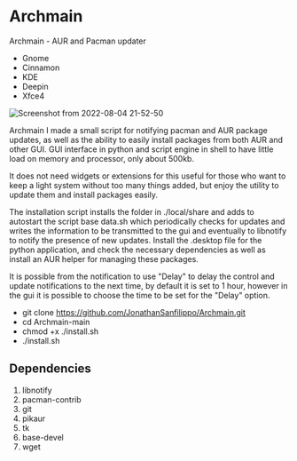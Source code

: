 # Archmain
Archmain - AUR and Pacman updater 
- Gnome
- Cinnamon
- KDE
- Deepin
- Xfce4

![Screenshot from 2022-08-04 21-52-50](https://user-images.githubusercontent.com/103053714/182951115-81997e42-f4f3-4ce0-87b6-fa2fcacba036.png)


Archmain
I made a small script for notifying pacman and AUR package updates, as well as the ability to easily install packages from both AUR and other GUI.
GUI interface in python and script engine in shell to have little load on memory and processor, only about 500kb.

It does not need widgets or extensions for this useful for those who want to keep a light system without too many things added, but enjoy the utility to update them and install packages easily.

The installation script installs the folder in ./local/share
and adds to autostart the script base data.sh which periodically checks for updates and writes the information to be transmitted to the gui and eventually to libnotify to notify the presence of new updates. Install the .desktop file for the python application, and check the necessary dependencies as well as install an AUR helper for managing these packages.

It is possible from the notification to use "Delay" to delay the control and update notifications to the next time, by default it is set to 1 hour, however in the gui it is possible to choose the time to be set for the "Delay" option.


- git clone https://github.com/JonathanSanfilippo/Archmain.git
- cd Archmain-main
- chmod +x ./install.sh
- ./install.sh

## Dependencies
1. libnotify
2. pacman-contrib
3. git
4. pikaur
5. tk
6. base-devel
7. wget
